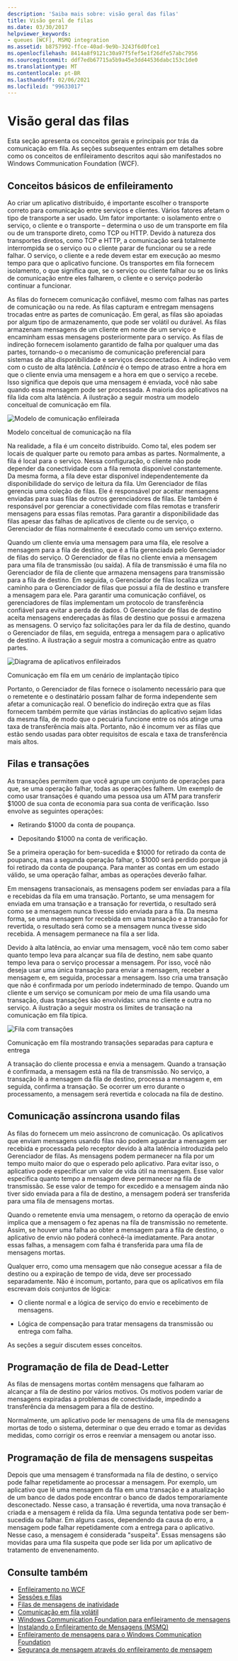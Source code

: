 ```yaml
---
description: 'Saiba mais sobre: visão geral das filas'
title: Visão geral de filas
ms.date: 03/30/2017
helpviewer_keywords:
- queues [WCF], MSMQ integration
ms.assetid: b8757992-ffce-40ad-9e9b-3243f6d0fce1
ms.openlocfilehash: 8414a8f9121c30a97f5fef5e1f26dfe57abc7956
ms.sourcegitcommit: ddf7edb67715a5b9a45e3dd44536dabc153c1de0
ms.translationtype: MT
ms.contentlocale: pt-BR
ms.lasthandoff: 02/06/2021
ms.locfileid: "99633017"
---
```

# <a name="queues-overview"></a>Visão geral das filas

Esta seção apresenta os conceitos gerais e principais por trás da comunicação em fila. As seções subsequentes entram em detalhes sobre como os conceitos de enfileiramento descritos aqui são manifestados no Windows Communication Foundation (WCF).  
  
## <a name="basic-queuing-concepts"></a>Conceitos básicos de enfileiramento  

 Ao criar um aplicativo distribuído, é importante escolher o transporte correto para comunicação entre serviços e clientes. Vários fatores afetam o tipo de transporte a ser usado. Um fator importante: o isolamento entre o serviço, o cliente e o transporte – determina o uso de um transporte em fila ou de um transporte direto, como TCP ou HTTP. Devido à natureza dos transportes diretos, como TCP e HTTP, a comunicação será totalmente interrompida se o serviço ou o cliente parar de funcionar ou se a rede falhar. O serviço, o cliente e a rede devem estar em execução ao mesmo tempo para que o aplicativo funcione. Os transportes em fila fornecem isolamento, o que significa que, se o serviço ou cliente falhar ou se os links de comunicação entre eles falharem, o cliente e o serviço poderão continuar a funcionar.  
  
 As filas do fornecem comunicação confiável, mesmo com falhas nas partes de comunicação ou na rede. As filas capturam e entregam mensagens trocadas entre as partes de comunicação. Em geral, as filas são apoiadas por algum tipo de armazenamento, que pode ser volátil ou durável. As filas armazenam mensagens de um cliente em nome de um serviço e encaminham essas mensagens posteriormente para o serviço. As filas de indireção fornecem isolamento garantido de falha por qualquer uma das partes, tornando-o o mecanismo de comunicação preferencial para sistemas de alta disponibilidade e serviços desconectados. A indireção vem com o custo de alta latência. *Latência* é o tempo de atraso entre a hora em que o cliente envia uma mensagem e a hora em que o serviço a recebe. Isso significa que depois que uma mensagem é enviada, você não sabe quando essa mensagem pode ser processada. A maioria dos aplicativos na fila lida com alta latência. A ilustração a seguir mostra um modelo conceitual de comunicação em fila.  
  
 ![Modelo de comunicação enfileirada](media/qconceptual-figure1c.gif "QConceptual-Figure1c")  
  
 Modelo conceitual de comunicação na fila  
  
 Na realidade, a fila é um conceito distribuído. Como tal, eles podem ser locais de qualquer parte ou remoto para ambas as partes. Normalmente, a fila é local para o serviço. Nessa configuração, o cliente não pode depender da conectividade com a fila remota disponível constantemente. Da mesma forma, a fila deve estar disponível independentemente da disponibilidade do serviço de leitura da fila. Um Gerenciador de filas gerencia uma coleção de filas. Ele é responsável por aceitar mensagens enviadas para suas filas de outros gerenciadores de filas. Ele também é responsável por gerenciar a conectividade com filas remotas e transferir mensagens para essas filas remotas. Para garantir a disponibilidade das filas apesar das falhas de aplicativos de cliente ou de serviço, o Gerenciador de filas normalmente é executado como um serviço externo.  
  
 Quando um cliente envia uma mensagem para uma fila, ele resolve a mensagem para a fila de destino, que é a fila gerenciada pelo Gerenciador de filas do serviço. O Gerenciador de filas no cliente envia a mensagem para uma fila de transmissão (ou saída). A fila de transmissão é uma fila no Gerenciador de fila de cliente que armazena mensagens para transmissão para a fila de destino. Em seguida, o Gerenciador de filas localiza um caminho para o Gerenciador de filas que possui a fila de destino e transfere a mensagem para ele. Para garantir uma comunicação confiável, os gerenciadores de filas implementam um protocolo de transferência confiável para evitar a perda de dados. O Gerenciador de filas de destino aceita mensagens endereçadas às filas de destino que possui e armazena as mensagens. O serviço faz solicitações para ler da fila de destino, quando o Gerenciador de filas, em seguida, entrega a mensagem para o aplicativo de destino. A ilustração a seguir mostra a comunicação entre as quatro partes.  
  
 ![Diagrama de aplicativos enfileirados](media/distributed-queue-figure.jpg "Distributed-Queue-figura")  
  
 Comunicação em fila em um cenário de implantação típico  
  
 Portanto, o Gerenciador de filas fornece o isolamento necessário para que o remetente e o destinatário possam falhar de forma independente sem afetar a comunicação real. O benefício do indireção extra que as filas fornecem também permite que várias instâncias do aplicativo sejam lidas da mesma fila, de modo que o pecuária funcione entre os nós atinge uma taxa de transferência mais alta. Portanto, não é incomum ver as filas que estão sendo usadas para obter requisitos de escala e taxa de transferência mais altos.  
  
## <a name="queues-and-transactions"></a>Filas e transações  

 As transações permitem que você agrupe um conjunto de operações para que, se uma operação falhar, todas as operações falhem. Um exemplo de como usar transações é quando uma pessoa usa um ATM para transferir $1000 de sua conta de economia para sua conta de verificação. Isso envolve as seguintes operações:  
  
- Retirando $1000 da conta de poupança.  
  
- Depositando $1000 na conta de verificação.  
  
 Se a primeira operação for bem-sucedida e $1000 for retirado da conta de poupança, mas a segunda operação falhar, o $1000 será perdido porque já foi retirado da conta de poupança. Para manter as contas em um estado válido, se uma operação falhar, ambas as operações deverão falhar.  
  
 Em mensagens transacionais, as mensagens podem ser enviadas para a fila e recebidas da fila em uma transação. Portanto, se uma mensagem for enviada em uma transação e a transação for revertida, o resultado será como se a mensagem nunca tivesse sido enviada para a fila. Da mesma forma, se uma mensagem for recebida em uma transação e a transação for revertida, o resultado será como se a mensagem nunca tivesse sido recebida. A mensagem permanece na fila a ser lida.  
  
 Devido à alta latência, ao enviar uma mensagem, você não tem como saber quanto tempo leva para alcançar sua fila de destino, nem sabe quanto tempo leva para o serviço processar a mensagem. Por isso, você não deseja usar uma única transação para enviar a mensagem, receber a mensagem e, em seguida, processar a mensagem. Isso cria uma transação que não é confirmada por um período indeterminado de tempo. Quando um cliente e um serviço se comunicam por meio de uma fila usando uma transação, duas transações são envolvidas: uma no cliente e outra no serviço. A ilustração a seguir mostra os limites de transação na comunicação em fila típica.  
  
 ![Fila com transações](media/qwithtransactions-figure3.gif "QWithTransactions-Figure3")  
  
 Comunicação em fila mostrando transações separadas para captura e entrega  
  
 A transação do cliente processa e envia a mensagem. Quando a transação é confirmada, a mensagem está na fila de transmissão. No serviço, a transação lê a mensagem da fila de destino, processa a mensagem e, em seguida, confirma a transação. Se ocorrer um erro durante o processamento, a mensagem será revertida e colocada na fila de destino.  
  
## <a name="asynchronous-communication-using-queues"></a>Comunicação assíncrona usando filas  

 As filas do fornecem um meio assíncrono de comunicação. Os aplicativos que enviam mensagens usando filas não podem aguardar a mensagem ser recebida e processada pelo receptor devido à alta latência introduzida pelo Gerenciador de filas. As mensagens podem permanecer na fila por um tempo muito maior do que o esperado pelo aplicativo. Para evitar isso, o aplicativo pode especificar um valor de vida útil na mensagem. Esse valor especifica quanto tempo a mensagem deve permanecer na fila de transmissão. Se esse valor de tempo for excedido e a mensagem ainda não tiver sido enviada para a fila de destino, a mensagem poderá ser transferida para uma fila de mensagens mortas.  
  
 Quando o remetente envia uma mensagem, o retorno da operação de envio implica que a mensagem o fez apenas na fila de transmissão no remetente. Assim, se houver uma falha ao obter a mensagem para a fila de destino, o aplicativo de envio não poderá conhecê-la imediatamente. Para anotar essas falhas, a mensagem com falha é transferida para uma fila de mensagens mortas.  
  
 Qualquer erro, como uma mensagem que não consegue acessar a fila de destino ou a expiração de tempo de vida, deve ser processado separadamente. Não é incomum, portanto, para que os aplicativos em fila escrevam dois conjuntos de lógica:  
  
- O cliente normal e a lógica de serviço do envio e recebimento de mensagens.  
  
- Lógica de compensação para tratar mensagens da transmissão ou entrega com falha.  
  
 As seções a seguir discutem esses conceitos.  
  
## <a name="dead-letter-queue-programming"></a>Programação de fila de Dead-Letter  

 As filas de mensagens mortas contêm mensagens que falharam ao alcançar a fila de destino por vários motivos. Os motivos podem variar de mensagens expiradas a problemas de conectividade, impedindo a transferência da mensagem para a fila de destino.  
  
 Normalmente, um aplicativo pode ler mensagens de uma fila de mensagens mortas de todo o sistema, determinar o que deu errado e tomar as devidas medidas, como corrigir os erros e reenviar a mensagem ou anotar isso.  
  
## <a name="poison-message-queue-programming"></a>Programação de fila de mensagens suspeitas  

 Depois que uma mensagem é transformada na fila de destino, o serviço pode falhar repetidamente ao processar a mensagem. Por exemplo, um aplicativo que lê uma mensagem da fila em uma transação e a atualização de um banco de dados pode encontrar o banco de dados temporariamente desconectado. Nesse caso, a transação é revertida, uma nova transação é criada e a mensagem é relida da fila. Uma segunda tentativa pode ser bem-sucedida ou falhar. Em alguns casos, dependendo da causa do erro, a mensagem pode falhar repetidamente com a entrega para o aplicativo. Nesse caso, a mensagem é considerada "suspeita". Essas mensagens são movidas para uma fila suspeita que pode ser lida por um aplicativo de tratamento de envenenamento.  
  
## <a name="see-also"></a>Consulte também

- [Enfileiramento no WCF](queuing-in-wcf.md)
- [Sessões e filas](../samples/sessions-and-queues.md)
- [Filas de mensagens de inatividade](../samples/dead-letter-queues.md)
- [Comunicação em fila volátil](../samples/volatile-queued-communication.md)
- [Windows Communication Foundation para enfileiramento de mensagens](../samples/wcf-to-message-queuing.md)
- [Instalando o Enfileiramento de Mensagens (MSMQ)](../samples/installing-message-queuing-msmq.md)
- [Enfileiramento de mensagens para o Windows Communication Foundation](../samples/message-queuing-to-wcf.md)
- [Segurança de mensagem através do enfileiramento de mensagem](../samples/message-security-over-message-queuing.md)
